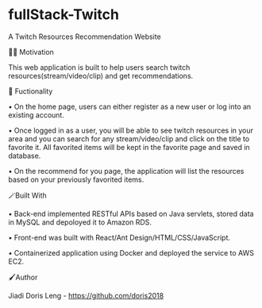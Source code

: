 # fullStack-Twitch
A Twitch Resources Recommendation Website


👩‍💻 Motivation

This web application is built to help users search twitch resources(stream/video/clip) and get recommendations.



🚀 Fuctionality

•	On the home page, users can either register as a new user or log into an existing account.

•	Once logged in as a user, you will be able to see twitch resources in your area and you can search for any stream/video/clip and click on the title to favorite it. All favorited items will be kept in the favorite page and saved in database.

•	On the recommend for you page, the application will list the resources based on your previously favorited items.


🪄Built With

•	Back-end implemented RESTful APIs based on Java servlets, stored data in MySQL and depoloyed it to Amazon RDS.

•	Front-end was built with React/Ant Design/HTML/CSS/JavaScript.

•	Containerized application using Docker and deployed the service to AWS EC2.



🖌Author

Jiadi Doris Leng - https://github.com/doris2018
